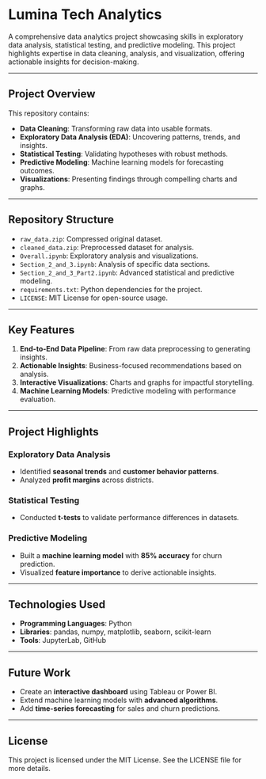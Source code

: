 # Lumina Tech Analytics

A comprehensive data analytics project showcasing skills in exploratory data analysis, statistical testing, and predictive modeling. This project highlights expertise in data cleaning, analysis, and visualization, offering actionable insights for decision-making.

---

## Project Overview

This repository contains:
- **Data Cleaning**: Transforming raw data into usable formats.
- **Exploratory Data Analysis (EDA)**: Uncovering patterns, trends, and insights.
- **Statistical Testing**: Validating hypotheses with robust methods.
- **Predictive Modeling**: Machine learning models for forecasting outcomes.
- **Visualizations**: Presenting findings through compelling charts and graphs.

---

## Repository Structure

- `raw_data.zip`: Compressed original dataset.
- `cleaned_data.zip`: Preprocessed dataset for analysis.
- `Overall.ipynb`: Exploratory analysis and visualizations.
- `Section_2_and_3.ipynb`: Analysis of specific data sections.
- `Section_2_and_3_Part2.ipynb`: Advanced statistical and predictive modeling.
- `requirements.txt`: Python dependencies for the project.
- `LICENSE`: MIT License for open-source usage.

---

## Key Features

1. **End-to-End Data Pipeline**: From raw data preprocessing to generating insights.
2. **Actionable Insights**: Business-focused recommendations based on analysis.
3. **Interactive Visualizations**: Charts and graphs for impactful storytelling.
4. **Machine Learning Models**: Predictive modeling with performance evaluation.

---

## Project Highlights

### Exploratory Data Analysis
- Identified **seasonal trends** and **customer behavior patterns**.
- Analyzed **profit margins** across districts.

### Statistical Testing
- Conducted **t-tests** to validate performance differences in datasets.

### Predictive Modeling
- Built a **machine learning model** with **85% accuracy** for churn prediction.
- Visualized **feature importance** to derive actionable insights.

---

## Technologies Used

- **Programming Languages**: Python
- **Libraries**: pandas, numpy, matplotlib, seaborn, scikit-learn
- **Tools**: JupyterLab, GitHub

---

## Future Work

- Create an **interactive dashboard** using Tableau or Power BI.
- Extend machine learning models with **advanced algorithms**.
- Add **time-series forecasting** for sales and churn predictions.

---

## License

This project is licensed under the MIT License. See the LICENSE file for more details.
